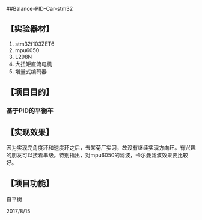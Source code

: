 ##Balance-PID-Car-stm32
## **【实验器材】** #
	
1. stm32f103ZET6
2. mpu6050
3. L298N
4. 大扭矩直流电机
5. 增量式编码器
	
## **【项目目的】** #

### 基于PID的平衡车 ###
	
## **【实现效果】** #

因为实现完角度环和速度环之后，去某菊厂实习，故没有继续实现方向环。有兴趣的朋友可以接着串级。特别指出，对mpu6050的滤波，卡尔曼滤波效果要比较好。


## **【项目功能】** #

自平衡

2017/8/15
	



























